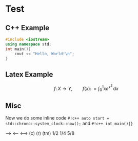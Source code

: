 # Test

## C++ Example

```c++ hl_lines="2 5"
#include <iostream>
using namespace std;
int main(){
    cout << "Hello, World!\n";
}
```

## Latex Example

$$
f\colon X\to Y,
\qquad
f(x) \colon= \int_0^1 x e^{x^2} \, \mathrm{d}x
$$

## Misc

Now we do some inline code `#!c++ auto start = std::chrono::system_clock::now();` and `#!c++ int main(){}`

--> <-- <--> (c) (r) (tm) 1/2 1/4 5/8
